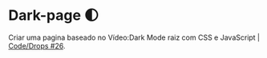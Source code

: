 # Dark-page 🌓
Criar uma pagina baseado no Vídeo:Dark Mode raiz com CSS e JavaScript | [Code/Drops #26](https://www.youtube.com/watch?v=BvhYm0BOLvA).



